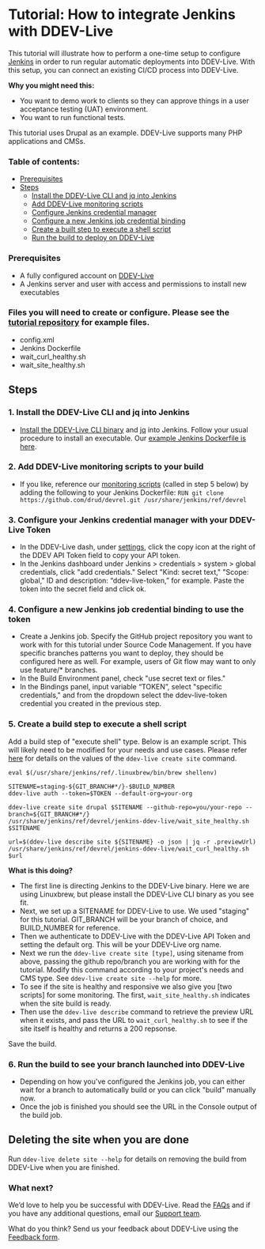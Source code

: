 # Tutorial: How to integrate Jenkins with DDEV-Live

This tutorial will illustrate how to perform a one-time setup to configure [Jenkins](https://jenkins.io/) in order to run regular automatic deployments into DDEV-Live. With this setup, you can connect an existing CI/CD process into DDEV-Live.

**Why you might need this:**

* You want to demo work to clients so they can approve things in a user acceptance testing (UAT) environment.
* You want to run functional tests.

This tutorial uses Drupal as an example. DDEV-Live supports many PHP applications and CMSs.

### Table of contents:
* [Prerequisites](#prerequisites)
* [Steps](#steps)
  * [Install the DDEV-Live CLI and jq into Jenkins](#1-install-the-ddev-live-cli-and-jq-into-jenkins)
  * [Add DDEV-Live monitoring scripts](#2-add-ddev-live-monitoring-scripts-to-your-build)
  * [Configure Jenkins credential manager](#3-configure-your-jenkins-credential-manager-with-your-ddev-live-token)
  * [Configure a new Jenkins job credential binding](#4-configure-a-new-jenkins-job-credential-binding-to-use-the-token)
  * [Create a built step to execute a shell script](#5-create-a-build-step-to-execute-a-shell-script)
  * [Run the build to deploy on DDEV-Live](#6-run-the-build-to-see-your-branch-launched-into-ddev-live)

### Prerequisites
* A fully configured account on [DDEV-Live](https://dash.ddev.com/)
* A Jenkins server and user with access and permissions to install new executables

### Files you will need to create or configure. Please see the [tutorial repository](https://github.com/drud/devrel/tree/master/jenkins-ddev-live) for example files.
* config.xml
* Jenkins Dockerfile
* wait_curl_healthy.sh
* wait_site_healthy.sh

## Steps
### 1. Install the DDEV-Live CLI and jq into Jenkins
* [Install the DDEV-Live CLI binary](https://dash.ddev.com/docs/getting-started/#install-the-ddev-live-cli) and [jq](https://stedolan.github.io/jq/) into Jenkins. Follow your usual procedure to install an executable. Our [example Jenkins Dockerfile is here](https://github.com/drud/devrel/blob/master/jenkins-ddev-live/Dockerfile).

### 2. Add DDEV-Live monitoring scripts to your build
* If you like, reference our [monitoring scripts](https://github.com/drud/devrel/tree/master/jenkins-ddev-live) (called in step 5 below) by adding the following to your Jenkins Dockerfile:
`RUN git clone https://github.com/drud/devrel.git /usr/share/jenkins/ref/devrel`

### 3. Configure your Jenkins credential manager with your DDEV-Live Token
* In the DDEV-Live dash, under [settings](https://dash.ddev.com/settings/), click the copy icon at the right of the DDEV API Token field to copy your API token.
* In the Jenkins dashboard under Jenkins > credentials > system > global credentials, click "add credentials." Select "Kind: secret text," "Scope: global," ID and description: “ddev-live-token,” for example. Paste the token into the secret field and click ok.

### 4. Configure a new Jenkins job credential binding to use the token
* Create a Jenkins job. Specify the GitHub project repository you want to work with for this tutorial under Source Code Management. If you have specific branches patterns you want to deploy, they should be configured here as well. For example, users of Git flow may want to only use feature/* branches.
* In the Build Environment panel, check "use secret text or files."
* In the Bindings panel, input variable “TOKEN”, select "specific credentials," and from the dropdown select the ddev-live-token credential you created in the previous step.

### 5. Create a build step to execute a shell script
Add a build step of "execute shell" type. Below is an example script. This will likely need to be modified for your needs and use cases. Please refer [here](https://docs.ddev.com/getting-started/#add-a-site-from-your-connected-github-account) for details on the values of the `ddev-live create site` command.

```
eval $(/usr/share/jenkins/ref/.linuxbrew/bin/brew shellenv)

SITENAME=staging-${GIT_BRANCH#*/}-$BUILD_NUMBER
ddev-live auth --token=$TOKEN --default-org=your-org

ddev-live create site drupal $SITENAME --github-repo=you/your-repo --branch=${GIT_BRANCH#*/}
/usr/share/jenkins/ref/devrel/jenkins-ddev-live/wait_site_healthy.sh $SITENAME

url=$(ddev-live describe site ${SITENAME} -o json | jq -r .previewUrl)
/usr/share/jenkins/ref/devrel/jenkins-ddev-live/wait_curl_healthy.sh $url
```

**What is this doing?**

* The first line is directing Jenkins to the DDEV-Live binary. Here we are using Linuxbrew, but please install the DDEV-Live CLI binary as you see fit.
* Next, we set up a SITENAME for DDEV-Live to use. We used "staging" for this tutorial. GIT_BRANCH will be your branch of choice, and BUILD_NUMBER for reference.
* Then we authenticate to DDEV-Live with the DDEV-Live API Token and setting the default org. This will be your DDEV-Live org name.
* Next we run the `ddev-live create site [type]`, using sitename from above, passing the github repo/branch you are working with for the tutorial. Modify this command according to your project's needs and CMS type. See `ddev-live create site --help` for more.
* To see if the site is healthy and responsive we also give you [two scripts] for some monitoring. The first, `wait_site_healthy.sh` indicates when the site build is ready.
* Then use the `ddev-live describe` command to retrieve the preview URL when it exists, and pass the URL to `wait_curl_healthy.sh` to see if the site itself is healthy and returns a 200 repsonse.

Save the build.

### 6. Run the build to see your branch launched into DDEV-Live
* Depending on how you've configured the Jenkins job, you can either wait for a branch to automatically build or you can click "build" manually now.
* Once the job is finished you should see the URL in the Console output of the build job.

## Deleting the site when you are done
Run `ddev-live delete site --help` for details on removing the build from DDEV-Live when you are finished.

### What next?
We’d love to help you be successful with DDEV-Live. Read the [FAQs](https://dash.ddev.com/docs/faqs/) and if you have any additional questions, email our [Support team](mailto:support@ddev.com).

What do you think? Send us your feedback about DDEV-Live using the [Feedback form](https://dash.ddev.com/feedback/).
